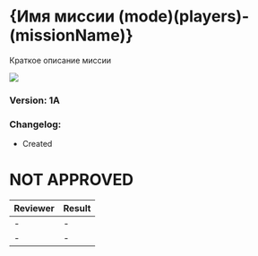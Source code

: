 # {Имя миссии (mode)(players)-(missionName)}
Краткое описание миссии

<img src='https://github.com/rempopo/<REPOSITORY_NAME>/raw/master/overview.jpg' />	

### Version: 1A

### Changelog:
- Created

# NOT APPROVED
| Reviewer | Result |
| ------------ | ------------- |
| - | - |
| - | - |
